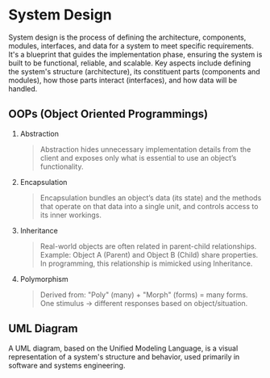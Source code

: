 # System Design
System design is the process of defining the architecture, components, modules, interfaces, and data for a system to meet specific requirements. It's a blueprint that guides the implementation phase, ensuring the system is built to be functional, reliable, and scalable. Key aspects include defining the system's structure (architecture), its constituent parts (components and modules), how those parts interact (interfaces), and how data will be handled. 

## OOPs (Object Oriented Programmings)
1. Abstraction
   > Abstraction hides unnecessary implementation details from the client and exposes 
      only what is essential to use an object’s functionality.
2. Encapsulation
   > Encapsulation bundles an object’s data (its state) and the methods that operate on 
     that data into a single unit, and controls access to its inner workings.
3. Inheritance
   > Real-world objects are often related in parent-child relationships. 
   > Example: Object A (Parent) and Object B (Child) share properties. 
   > In programming, this relationship is mimicked using Inheritance. 
5. Polymorphism
   > Derived from: "Poly" (many) + "Morph" (forms) = many forms. 
   > One stimulus → different responses based on object/situation.

## UML Diagram
A UML diagram, based on the Unified Modeling Language, is a visual representation of a system's structure and behavior, used primarily in software and systems engineering.
